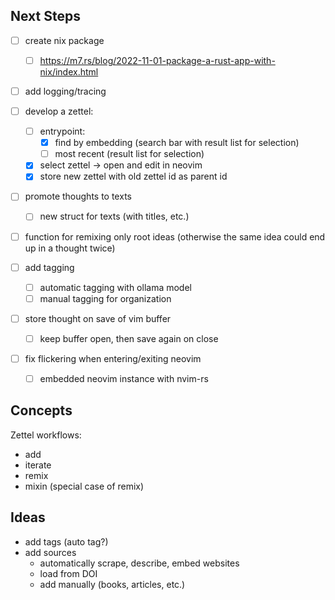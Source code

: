 
## Next Steps

- [ ] create nix package
    - [ ] https://m7.rs/blog/2022-11-01-package-a-rust-app-with-nix/index.html

- [ ] add logging/tracing

- [ ] develop a zettel:
    - [ ] entrypoint:
        - [x] find by embedding (search bar with result list for selection)
        - [ ] most recent (result list for selection)
        <!-- - [ ] select date range -->
    - [x] select zettel -> open and edit in neovim
    - [x] store new zettel with old zettel id as parent id

- [ ] promote thoughts to texts
    - [ ] new struct for texts (with titles, etc.)

- [ ] function for remixing only root ideas (otherwise the same idea could end up in a thought twice)

- [ ] add tagging
    - [ ] automatic tagging with ollama model
    - [ ] manual tagging for organization

- [ ] store thought on save of vim buffer
    - [ ] keep buffer open, then save again on close

- [ ] fix flickering when entering/exiting neovim
    - [ ] embedded neovim instance with nvim-rs


## Concepts

Zettel workflows:

- add
- iterate
- remix
- mixin (special case of remix)


## Ideas

- add tags (auto tag?)
- add sources
    - automatically scrape, describe, embed websites
    - load from DOI
    - add manually (books, articles, etc.)

